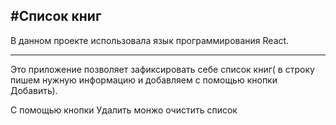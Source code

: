 #Список книг
---
В данном проекте использовала язык программирования React.
___
Это приложение позволяет зафиксировать себе список книг( в строку пишем нужную информацию и добавляем с помощью кнопки Добавить).

С помощью кнопки Удалить монжо очистить список
